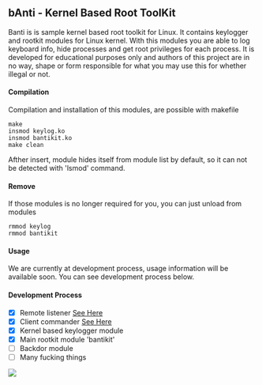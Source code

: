 bAnti - Kernel Based Root ToolKit
----
Banti is is sample kernel based root toolkit for Linux. It contains keylogger and rootkit modules for Linux kernel. With this modules you are able to log keyboard info, hide processes and get root privileges for each process. It is developed for educational purposes only and authors of this project are in no way, shape or form responsible for what you may use this for whether illegal or not.

#### Compilation
Compilation and installation of this modules, are possible with makefile

```
make
insmod keylog.ko
insmod bantikit.ko
make clean
```
Afther insert, module hides itself from module list by default, so it can not be detected with 'lsmod' command.

#### Remove
If those modules is no longer required for you, you can just unload from modules
```
rmmod keylog
rmmod bantikit
```

#### Usage
We are currently at development process, usage information will be available soon.
You can see development process below.

#### Development Process
- [x] Remote listener [See Here](https://github.com/nikopeikrishvili/proto-banti)
- [x] Client commander [See Here](https://github.com/nikopeikrishvili/proto-banti)
- [x] Kernel based keylogger module
- [x] Main rootkit module 'bantikit'
- [ ] Backdor module
- [ ] Many fucking things

<img align="center" src="http://off-sec.com/ftp/bow.png"></img>
